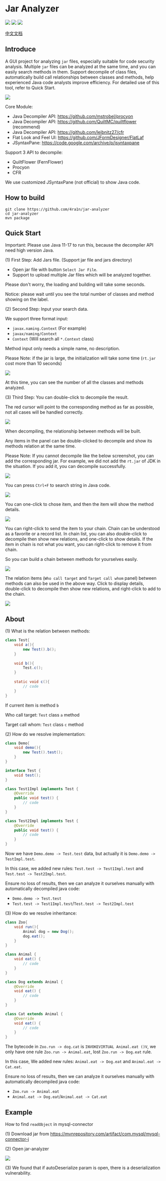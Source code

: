 # Jar Analyzer
![](https://img.shields.io/badge/build-passing-brightgreen)
![](https://img.shields.io/badge/build-JDK%2011-orange)
![](https://img.shields.io/github/v/release/4ra1n/jar-analyzer)

[中文文档](doc/README.md)

## Introduce

A GUI project for analyzing `jar` files, especially suitable for code security analysis.
Multiple `jar` files can be analyzed at the same time, and you can easily search methods in them.
Support decompile of class files, automatically build call relationships between classes and methods, 
help experienced Java code analysts improve efficiency.
For detailed use of this tool, refer to Quick Start.

![](img/010.png)

Core Module:
- Java Decompiler API: https://github.com/mstrobel/procyon
- Java Decompiler API: https://github.com/QuiltMC/quiltflower (recommend)
- Java Decompiler API: https://github.com/leibnitz27/cfr
- Flat Look and Feel UI: https://github.com/JFormDesigner/FlatLaf
- JSyntaxPane: https://code.google.com/archive/p/jsyntaxpane

Support 3 API to decompile:
- QuiltFlower (FernFlower)
- Procyon
- CFR

We use customized JSyntaxPane (not official) to show Java code.

## How to build

```shell
git clone https://github.com/4ra1n/jar-analyzer
cd jar-analyzer
mvn package
```

## Quick Start

Important: Please use Java 11-17 to run this, because the decompiler API need high version Java.


(1) First Step: Add Jars file. (Support jar file and jars directory)
- Open jar file with button `Select Jar File`.
- Support to upload multiple Jar files which will be analyzed together.

Please don't worry, the loading and building will take some seconds. 

Notice: please wait until you see the total number of classes and method showing on the label.

(2) Second Step: Input your search data.

We support three format input:
- `javax.naming.Context` (For example)
- `javax/naming/Context`
- `Context` (Will search all `*.Context` class)

Method input only needs a simple name, no description.

Please Note: if the jar is large, the initialization will take some time (`rt.jar` cost more than 10 seconds)

![](img/002.png)

At this time, you can see the number of all the classes and methods analyzed.

(3) Third Step: You can double-click to decompile the result.

The red cursor will point to the corresponding method as far as possible, not all cases will be handled correctly.

![](img/003.png)

When decompiling, the relationship between methods will be built.

Any items in the panel can be double-clicked to decompile and show its methods relation at the same time.

Please Note: If you cannot decompile like the below screenshot, you can add the corresponding jar. 
For example, we did not add the `rt.jar` of JDK in the situation. If you add it, you can decompile successfully.

![](img/006.png)

You can press `Ctrl+F` to search string in Java code.

![](img/008.png)

You can one-click to chose item, and then the item will show the method details.

![](img/004.png)

You can right-click to send the item to your chain. Chain can be understood as a favorite or a record list.
In chain list, you can also double-click to decompile then show new relations, and one-click to show details.
If the item in chain is not what you want, you can right-click to remove it from chain.

So you can build a chain between methods for yourselves easily.

![](img/005.png)

The relation items (`Who call target` and `Target call whom` panel) between methods can also be used in the above way.
Click to display details, double-click to decompile then show new relations, and right-click to add to the chain.

![](img/007.png)

## About

(1) What is the relation between methods:

```java
class Test{
    void a(){
        new Test().b();
    }
    
    void b(){
        Test.c();
    }
    
    static void c(){
        // code
    }
}
```

If current item is method `b`

Who call target: `Test` class `a` method

Target call whom: `Test` class `c` method

(2) How do we resolve implementation:

```java
class Demo{
    void demo(){
        new Test().test();
    }
}

interface Test {
    void test();
}

class Test1Impl implements Test {
    @Override
    public void test() {
        // code
    }
}

class Test2Impl implements Test {
    @Override
    public void test() {
        // code
    }
}
```

Now we have `Demo.demo -> Test.test` data, but actually it is `Demo.demo -> TestImpl.test`. 

In this case, we added new rules: `Test.test -> Test1Impl.test` and `Test.test -> Test2Impl.test`.

Ensure no loss of results, then we can analyze it ourselves manually with automatically decompiled java code:
- `Demo.demo -> Test.test`
- `Test.test -> Test1Impl.test`/`Test.test -> Test2Impl.test`

(3) How do we resolve inheritance:

```java
class Zoo{
    void run(){
        Animal dog = new Dog();
        dog.eat();
    }
}

class Animal {
    void eat() {
        // code
    }
}

class Dog extends Animal {
    @Override
    void eat() {
        // code
    }
}

class Cat extends Animal {
    @Override
    void eat() {
        // code
    }
}
```

The bytecode in `Zoo.run -> dog.cat` is `INVOKEVIRTUAL Animal.eat ()V`, we only have one rule `Zoo.run -> Animal.eat`, lost `Zoo.run -> Dog.eat` rule.

In this case, We added new rules: `Animal.eat -> Dog.eat` and `Animal.eat -> Cat.eat`.

Ensure no loss of results, then we can analyze it ourselves manually with automatically decompiled java code:
- `Zoo.run -> Animal.eat`
- `Animal.eat -> Dog.eat`/`Animal.eat -> Cat.eat`

## Example

How to find `readObject` in mysql-connector

(1) Download jar from https://mvnrepository.com/artifact/com.mysql/mysql-connector-j

(2) Open jar-analyzer

![](img/009.png)

(3) We found that if autoDeserialize param is open, there is a deserialization vulnerability.
